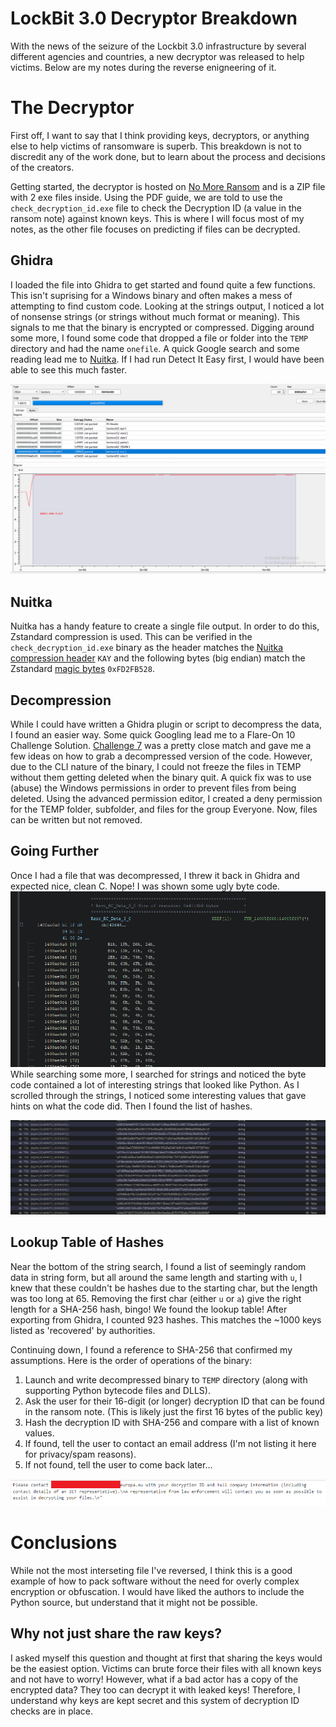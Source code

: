 # LockBit 3.0 Decryptor Breakdown
With the news of the seizure of the Lockbit 3.0 infrastructure by several different agencies and countries, a new decryptor was released to help victims. Below are my notes during the reverse enigneering of it.

# The Decryptor
First off, I want to say that I think providing keys, decryptors, or anything else to help victims of ransomware is superb. This breakdown is not to discredit any of the work done, but to learn about the process and decisions of the creators.

Getting started, the decryptor is hosted on [No More Ransom](https://www.nomoreransom.org/en/index.html) and is a ZIP file with 2 exe files inside. Using the PDF guide, we are told to use the `check_decryption_id.exe` file to check the Decryption ID (a value in the ransom note) against known keys. This is where I will focus most of my notes, as the other file focuses on predicting if files can be decrypted.

## Ghidra
I loaded the file into Ghidra to get started and found quite a few functions. This isn't suprising for a Windows binary and often makes a mess of attempting to find custom code. Looking at the strings output, I noticed a lot of nonsense strings (or strings without much format or meaning). This signals to me that the binary is encrypted or compressed. Digging around some more, I found some code that dropped a file or folder into the `TEMP` directory and had the name `onefile`. A quick Google search and some reading lead me to [Nuitka](https://nuitka.net/index.html). If I had run Detect It Easy first, I would have been able to see this much faster.

![Entropy of the file as viewed in Detect It Easy](https://github.com/TKems/LockBit-Decryptor-Breakdown/raw/master/images/entropy-of-PE.png "Entropy of the file showing compression")

## Nuitka
Nuitka has a handy feature to create a single file output. In order to do this, Zstandard compression is used. This can be verified in the `check_decryption_id.exe` binary as the header matches the [Nuitka compression header](https://github.com/Nuitka/Nuitka/blob/develop/nuitka/tools/onefile_compressor/OnefileCompressor.py) `KAY` and the following bytes (big endian) match the Zstandard [magic bytes](https://github.com/facebook/zstd/blob/dev/doc/zstd_compression_format.md) `0xFD2FB528`.

## Decompression
While I could have written a Ghidra plugin or script to decompress the data, I found an easier way. Some quick Googling lead me to a Flare-On 10 Challenge Solution. [Challenge 7](https://services.google.com/fh/files/misc/7-flake-flareon10.pdf) was a pretty close match and gave me a few ideas on how to grab a decompressed version of the code. However, due to the CLI nature of the binary, I could not freeze the files in TEMP without them getting deleted when the binary quit. A quick fix was to use (abuse) the Windows permissions in order to prevent files from being deleted. Using the advanced permission editor, I created a deny permission for the TEMP folder, subfolder, and files for the group Everyone. Now, files can be written but not removed. 

## Going Further
Once I had a file that was decompressed, I threw it back in Ghidra and expected nice, clean C. Nope! I was shown some ugly byte code. ![Bytecode as viewed in Ghidra](https://github.com/TKems/LockBit-Decryptor-Breakdown/raw/master/images/ghidra-decompressed-code.png) While searching some more, I searched for strings and noticed the byte code contained a lot of interesting strings that looked like Python. As I scrolled through the strings, I noticed some interesting values that gave hints on what the code did. Then I found the list of hashes.

![Image of SHA-256 Hashes in the Ghidra string search tool](https://github.com/TKems/LockBit-Decryptor-Breakdown/raw/master/images/sha256-hashes.png)

## Lookup Table of Hashes
Near the bottom of the string search, I found a list of seemingly random data in string form, but all around the same length and starting with `u`, I knew that these couldn't be hashes due to the starting char, but the length was too long at 65. Removing the first char (either `u` or `a`) give the right length for a SHA-256 hash, bingo! We found the lookup table! After exporting from Ghidra, I counted 923 hashes. This matches the ~1000 keys listed as 'recovered' by authorities.

Continuing down, I found a reference to SHA-256 that confirmed my assumptions. Here is the order of operations of the binary:
1. Launch and write decompressed binary to `TEMP` directory (along with supporting Python bytecode files and DLLS).
2. Ask the user for their 16-digit (or longer) decryption ID that can be found in the ransom note. (This is likely just the first 16 bytes of the public key)
3. Hash the decryption ID with SHA-256 and compare with a list of known values.
4. If found, tell the user to contact an email address (I'm not listing it here for privacy/spam reasons).
5. If not found, tell the user to come back later...

![Message shown to users if the Decryption ID matches](https://github.com/TKems/LockBit-Decryptor-Breakdown/raw/master/images/message-in-exe-censored.png "It's a match! Email us for your key")

# Conclusions
While not the most interseting file I've reversed, I think this is a good example of how to pack software without the need for overly complex encryption or obfuscation. I would have liked the authors to include the Python source, but understand that it might not be possible.

## Why not just share the raw keys?
I asked myself this question and thought at first that sharing the keys would be the easiest option. Victims can brute force their files with all known keys and not have to worry! However, what if a bad actor has a copy of the encrypted data? They too can decrypt it with leaked keys! Therefore, I understand why keys are kept secret and this system of decryption ID checks are in place.



